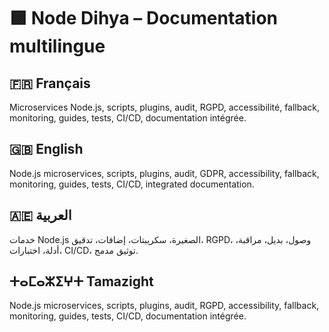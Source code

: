 # 🟩 Node Dihya – Documentation multilingue

## 🇫🇷 Français
Microservices Node.js, scripts, plugins, audit, RGPD, accessibilité, fallback, monitoring, guides, tests, CI/CD, documentation intégrée.

## 🇬🇧 English
Node.js microservices, scripts, plugins, audit, GDPR, accessibility, fallback, monitoring, guides, tests, CI/CD, integrated documentation.

## 🇦🇪 العربية
خدمات Node.js الصغيرة، سكريبتات، إضافات، تدقيق، RGPD، وصول، بديل، مراقبة، أدلة، اختبارات، CI/CD، توثيق مدمج.

## ⵜⴰⵎⴰⵣⵉⵖⵜ Tamazight
Node.js microservices, scripts, plugins, audit, RGPD, accessibility, fallback, monitoring, guides, tests, CI/CD, documentation intégrée.
